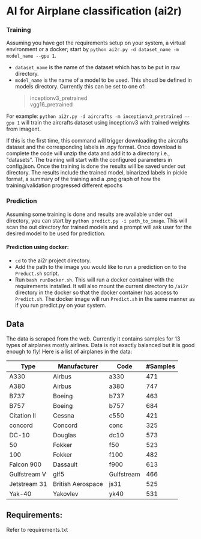 # AI for Airplane classification (ai2r)

### Training
Assuming you have got the requirements setup on your system, a virtual environment or a docker; start by `python ai2r.py -d dataset_name -m model_name --gpu 1`.
* `dataset_name` is the name of the dataset which has to be put in raw directory.
* `model_name` is the name of a model to be used. This shoud be defined in models directory. Currently this can be set to one of:  
  > inceptionv3_pretrained  
  > vgg16_pretrained  

For example: `python ai2r.py -d aircrafts -m inceptionv3_pretrained --gpu 1` will train the aircrafts dataset using inceptionv3 with trained weights from imagent.     

If this is the first time, this command will trigger downloading the aircrafts dataset and the corresponding labels in .npy format. Once download is complete the code will unzip the data and add it to a directory i.e., "datasets". The training will start with the configured parameters in config.json. Once the training is done the results will be saved under out directory. The results include the trained model, binarized labels in pickle format, a summary of the training and a .png graph of how the training/validation progressed different epochs

### Prediction
Assuming some training is done and results are available under out directory, you can start by `python predict.py -i path_to_image`. This will scan the out directory for trained models and a prompt will ask user for the desired model to be used for prediction.

#### Prediction using docker:
* `cd` to the ai2r project directory.
* Add the path to the image you would like to run a prediction on to the `Preduct.sh` script.
* Run `bash runDocker.sh`. This will run a docker container with the requirements installed. It will also mount the current directory to `/ai2r` directory in the docker so that the docker container has access to `Predict.sh`. The docker image will run `Predict.sh` in the same manner as if you run predict.py on your system.

## Data
The data is scraped from the web. Currently it contains samples for 13 types of airplanes mostly airlines. Data is not exactly balanced but it is good enough to fly!
Here is a list of airplanes in the data:  

|Type|Manufacturer|Code|#Samples|
|---|---|---|---|  
|A330|Airbus|a330|471|
|A380|Airbus|a380|747|
|B737|Boeing|b737|463|
|B757|Boeing|b757|684|
|Citation II|Cessna|c550|421|
|concord|Concord|conc|325|
|DC-10|Douglas|dc10|573|
|50|Fokker|f50|523|
|100|Fokker|f100|482|
|Falcon 900|Dassault|f900|613|
|Gulfstream V|glf5|Gulfstream|466|
|Jetstream 31|British Aerospace|js31|525|
|Yak-40|Yakovlev|yk40|531|


## Requirements:
Refer to requirements.txt
